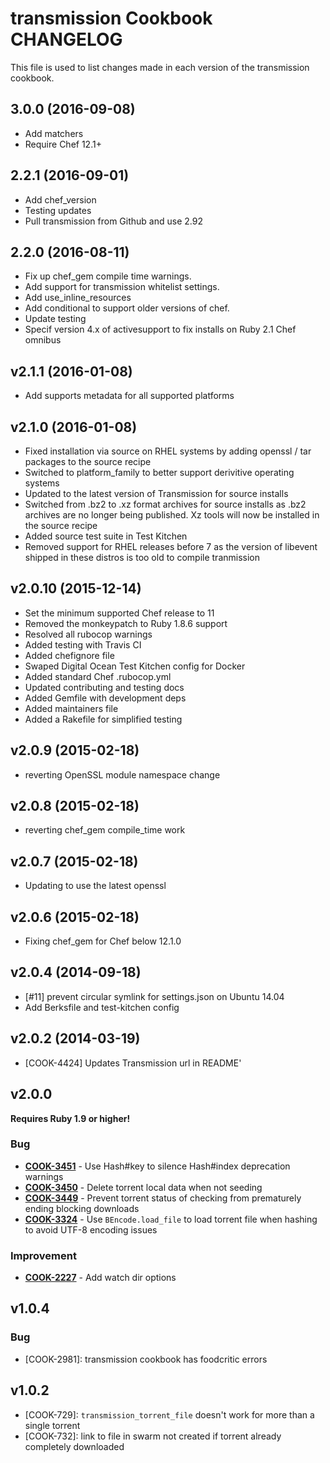 # transmission Cookbook CHANGELOG
This file is used to list changes made in each version of the transmission cookbook.

## 3.0.0 (2016-09-08)
- Add matchers
- Require Chef 12.1+

## 2.2.1 (2016-09-01)
- Add chef_version
- Testing updates
- Pull transmission from Github and use 2.92

## 2.2.0 (2016-08-11)
- Fix up chef_gem compile time warnings.
- Add support for transmission whitelist settings.
- Add use_inline_resources
- Add conditional to support older versions of chef.
- Update testing
- Specif version 4.x of activesupport to fix installs on Ruby 2.1 Chef omnibus

## v2.1.1 (2016-01-08)
- Add supports metadata for all supported platforms

## v2.1.0 (2016-01-08)
- Fixed installation via source on RHEL systems by adding openssl / tar packages to the source recipe
- Switched to platform_family to better support derivitive operating systems
- Updated to the latest version of Transmission for source installs
- Switched from .bz2 to .xz format archives for source installs as .bz2 archives are no longer being published. Xz tools will now be installed in the source recipe
- Added source test suite in Test Kitchen
- Removed support for RHEL releases before 7 as the version of libevent shipped in these distros is too old to compile tranmission

## v2.0.10 (2015-12-14)
- Set the minimum supported Chef release to 11
- Removed the monkeypatch to Ruby 1.8.6 support
- Resolved all rubocop warnings
- Added testing with Travis CI
- Added chefignore file
- Swaped Digital Ocean Test Kitchen config for Docker
- Added standard Chef .rubocop.yml
- Updated contributing and testing docs
- Added Gemfile with development deps
- Added maintainers file
- Added a Rakefile for simplified testing

## v2.0.9 (2015-02-18)
- reverting OpenSSL module namespace change

## v2.0.8 (2015-02-18)
- reverting chef_gem compile_time work

## v2.0.7 (2015-02-18)
- Updating to use the latest openssl

## v2.0.6 (2015-02-18)
- Fixing chef_gem for Chef below 12.1.0

## v2.0.4 (2014-09-18)
- [#11] prevent circular symlink for settings.json on Ubuntu 14.04
- Add Berksfile and test-kitchen config

## v2.0.2 (2014-03-19)
- [COOK-4424] Updates Transmission url in README'

## v2.0.0
**Requires Ruby 1.9 or higher!**

### Bug
- **[COOK-3451](https://tickets.chef.io/browse/COOK-3451)** - Use Hash#key to silence Hash#index deprecation warnings
- **[COOK-3450](https://tickets.chef.io/browse/COOK-3450)** - Delete torrent local data when not seeding
- **[COOK-3449](https://tickets.chef.io/browse/COOK-3449)** - Prevent torrent status of checking from prematurely ending blocking downloads
- **[COOK-3324](https://tickets.chef.io/browse/COOK-3324)** - Use `BEncode.load_file` to load torrent file when hashing to avoid UTF-8 encoding issues

### Improvement
- **[COOK-2227](https://tickets.chef.io/browse/COOK-2227)** - Add watch dir options

## v1.0.4
### Bug
- [COOK-2981]: transmission cookbook has foodcritic errors

## v1.0.2
- [COOK-729]: `transmission_torrent_file` doesn't work for more than a single torrent
- [COOK-732]: link to file in swarm not created if torrent already completely downloaded

